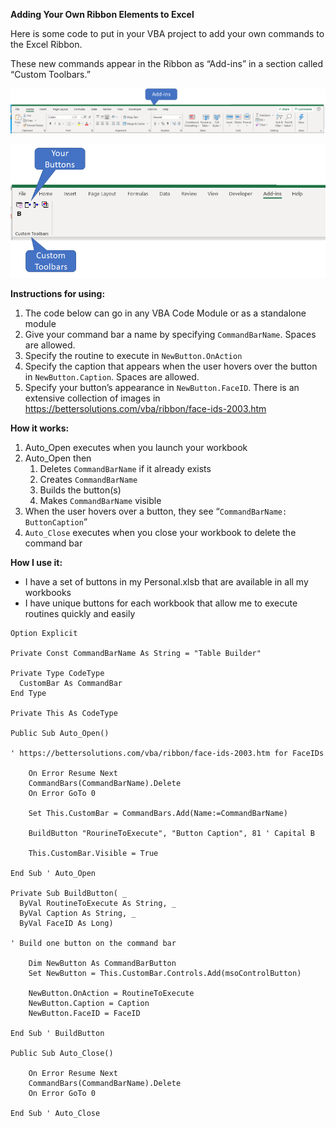 **Adding Your Own Ribbon Elements to Excel**

Here is some code to put in your VBA project to add your own commands to the Excel Ribbon. 

These new commands appear in the Ribbon as “Add-ins” in a section called “Custom Toolbars.”

![image-20200628094718137](https://github.com/BriargateExcel/AddingVBARibbonElements/blob/master/Add-ins%20Ribbon%20Overview.png)                               

 ![image-20200628094838659](https://github.com/BriargateExcel/AddingVBARibbonElements/blob/master/Add-ins%20Custom%20Toolbar.png)

**Instructions for using:**

1. The code below can go in any VBA Code Module or as a standalone module
2. Give your command bar a name by specifying `CommandBarName`. Spaces are allowed.
3. Specify the routine to execute in `NewButton.OnAction`
4. Specify the caption that appears when the user hovers over the button in `NewButton.Caption`. Spaces are allowed.
5. Specify your button’s appearance in `NewButton.FaceID`. There is an extensive collection of images in https://bettersolutions.com/vba/ribbon/face-ids-2003.htm

**How it works:**

1. Auto_Open executes when you launch your workbook
2. Auto_Open then
    1. Deletes `CommandBarName` if it already exists
    2. Creates `CommandBarName`
    3. Builds the button(s)
    4. Makes `CommandBarName` visible
3. When the user hovers over a button, they see “`CommandBarName: ButtonCaption`”
4. `Auto_Close` executes when you close your workbook to delete the command bar

**How I use it:**

- I have a set of buttons in my Personal.xlsb that are available in all my workbooks
- I have unique buttons for each workbook that allow me to execute routines quickly and easily

```
Option Explicit

Private Const CommandBarName As String = "Table Builder"

Private Type CodeType
  CustomBar As CommandBar
End Type

Private This As CodeType

Public Sub Auto_Open()

' https://bettersolutions.com/vba/ribbon/face-ids-2003.htm for FaceIDs

    On Error Resume Next
    CommandBars(CommandBarName).Delete
    On Error GoTo 0

    Set This.CustomBar = CommandBars.Add(Name:=CommandBarName)

    BuildButton "RourineToExecute", "Button Caption", 81 ' Capital B
    
    This.CustomBar.Visible = True

End Sub ' Auto_Open

Private Sub BuildButton( _
  ByVal RoutineToExecute As String, _
  ByVal Caption As String, _
  ByVal FaceID As Long)

' Build one button on the command bar

    Dim NewButton As CommandBarButton
    Set NewButton = This.CustomBar.Controls.Add(msoControlButton)
    
    NewButton.OnAction = RoutineToExecute
    NewButton.Caption = Caption
    NewButton.FaceID = FaceID
    
End Sub ' BuildButton

Public Sub Auto_Close()

    On Error Resume Next
    CommandBars(CommandBarName).Delete
    On Error GoTo 0

End Sub ' Auto_Close
```

